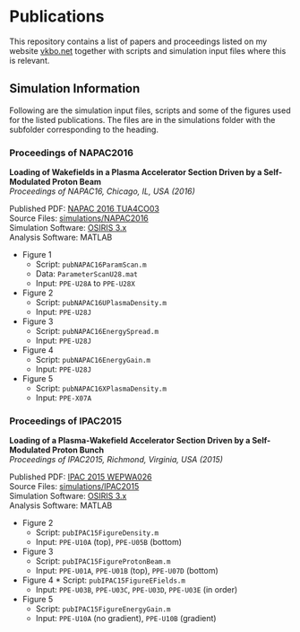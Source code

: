 # Publications

This repository contains a list of papers and proceedings listed on my website [vkbo.net](http://vkbo.net) together with scripts and simulation input files where this is relevant.

## Simulation Information

Following are the simulation input files, scripts and some of the figures used for the listed publications. The files are in the simulations folder with the subfolder corresponding to the heading.

### Proceedings of NAPAC2016

**Loading of Wakefields in a Plasma Accelerator Section Driven by a Self-Modulated Proton Beam**<br>
*Proceedings of NAPAC16, Chicago, IL, USA (2016)*

Published PDF: [NAPAC 2016 TUA4CO03](http://accelconf.web.cern.ch/AccelConf/napac2016/papers/tua4co03.pdf)<br>
Source Files: [simulations/NAPAC2016](simulations/NAPAC2016)<br>
Simulation Software: [OSIRIS 3.x](https://plasmasim.physics.ucla.edu/codes/osiris)<br>
Analysis Software: MATLAB

* Figure 1
  * Script: `pubNAPAC16ParamScan.m`
  * Data: `ParameterScanU28.mat`
  * Input: `PPE-U28A` to `PPE-U28X`
* Figure 2
  * Script: `pubNAPAC16UPlasmaDensity.m`
  * Input: `PPE-U28J`
* Figure 3
  * Script: `pubNAPAC16EnergySpread.m`
  * Input: `PPE-U28J`
* Figure 4
  * Script: `pubNAPAC16EnergyGain.m`
  * Input: `PPE-U28J`
* Figure 5
  * Script: `pubNAPAC16XPlasmaDensity.m`
  * Input: `PPE-X07A`

### Proceedings of IPAC2015

**Loading of a Plasma-Wakefield Accelerator Section Driven by a Self-Modulated Proton Bunch**<br>
*Proceedings of IPAC2015, Richmond, Virginia, USA (2015)*

Published PDF: [IPAC 2015 WEPWA026](https://jacowfs.jlab.org/conf/proceedings/IPAC2015/papers/wepwa026.pdf)<br>
Source Files: [simulations/IPAC2015](simulations/IPAC2015)<br>
Simulation Software: [OSIRIS 3.x](https://plasmasim.physics.ucla.edu/codes/osiris)<br>
Analysis Software: MATLAB

* Figure 2
  * Script: `pubIPAC15FigureDensity.m`
  * Input: `PPE-U10A` (top), `PPE-U05B` (bottom)
* Figure 3
  * Script: `pubIPAC15FigureProtonBeam.m`
  * Input: `PPE-U01A`, `PPE-U01B` (top), `PPE-U07D` (bottom)
* Figure 4  * Script: `pubIPAC15FigureEFields.m`
  * Input: `PPE-U03B`, `PPE-U03C`, `PPE-U03D`, `PPE-U03E` (in order)
* Figure 5
  * Script: `pubIPAC15FigureEnergyGain.m`
  * Input: `PPE-U10A` (no gradient), `PPE-U10B` (gradient)
